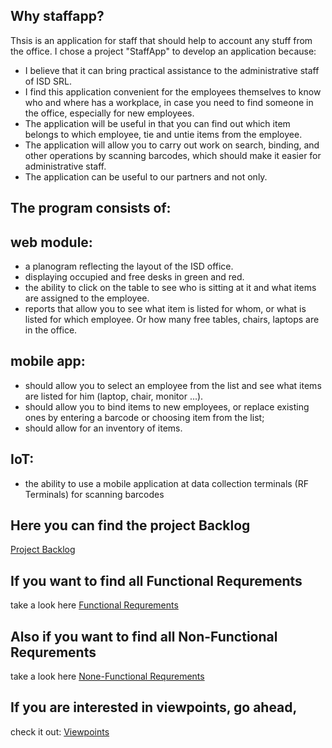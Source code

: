 ## Why staffapp?

Thsis is an application for staff that should help to account any stuff from the office. 
I chose a project "StaffApp" to develop an application  because:
- I believe that it can bring practical assistance to the administrative staff of ISD SRL.
- I find this application convenient for the employees themselves to know who and where has a workplace, in case you need to find someone in the office, especially for new employees.
- The application will be useful in that you can find out which item belongs to which employee, tie and untie items from the employee.
- The application will allow you to carry out work on search, binding, and other operations by scanning barcodes, which should make it easier for administrative staff.
- The application can be useful to our partners and not only.


## The program consists of:

## web module:

   - a planogram reflecting the layout of the ISD office.
   - displaying occupied and free desks in green and red.
   - the ability to click on the table to see who is sitting at it and what items are assigned to the employee.
   - reports that allow you to see what item is listed for whom, or what is listed for which employee. Or how many free tables, chairs, laptops are in the office.

## mobile app:

   - should allow you to select an employee from the list and see what items are listed for him (laptop, chair, monitor ...).
   - should allow you to bind items to new employees, or replace existing ones by entering a barcode or choosing item from the list;
   - should allow for an inventory of items.


## IoT:

   - the ability to use a mobile application at data collection terminals (RF Terminals) for scanning barcodes

## Here you can find the project Backlog
   [Project Backlog](https://github.com/cannaveaceslav/staffapp/issues)

## If you want to find all Functional Requrements
   take a look here [Functional Requrements](https://github.com/cannaveaceslav/staffapp/wiki/Functional-Requirements)

## Also if you want to find all Non-Functional Requrements
   take a look here [None-Functional Requrements](https://github.com/cannaveaceslav/staffapp/wiki/None-Functional-Requirements)
   
## If you are interested in viewpoints, go ahead, 
   check it out: [Viewpoints](https://github.com/cannaveaceslav/staffapp/wiki/Viewpoints)


